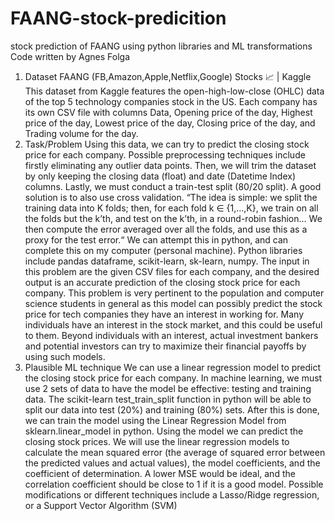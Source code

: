 # FAANG-stock-predicition
stock prediction of FAANG using python libraries and ML transformations
Code written by Agnes Folga 
1. Dataset
FAANG (FB,Amazon,Apple,Netflix,Google) Stocks 📈 | Kaggle
This dataset from Kaggle features the open-high-low-close (OHLC) data of the top 5
technology companies stock in the US. Each company has its own CSV file with
columns Data, Opening price of the day, Highest price of the day, Lowest price of the
day, Closing price of the day, and Trading volume for the day.
2. Task/Problem
Using this data, we can try to predict the closing stock price for each company. 
Possible preprocessing techniques include firstly eliminating any outlier data points.
Then, we will trim the dataset by only keeping the closing data (float) and date (Datetime
Index) columns. Lastly, we must conduct a train-test split (80/20 split). A good solution is
to also use cross validation. “The idea is simple: we split the training data into K folds;
then, for each fold k ∈ {1,...,K}, we train on all the folds but the k’th, and test on the k’th,
in a round-robin fashion… We then compute the error averaged over all the folds, and
use this as a proxy for the test error.“ 
We can attempt this in python, and can complete this on my computer (personal
machine). Python libraries include pandas dataframe, scikit-learn, sk-learn, numpy. The
input in this problem are the given CSV files for each company, and the desired output is
an accurate prediction of the closing stock price for each company.
This problem is very pertinent to the population and computer science students in
general as this model can possibly predict the stock price for tech companies they have
an interest in working for. Many individuals have an interest in the stock market, and this
could be useful to them. Beyond individuals with an interest, actual investment bankers
and potential investors can try to maximize their financial payoffs by using such models.
3. Plausible ML technique
We can use a linear regression model to predict the closing stock price for each
company. In machine learning, we must use 2 sets of data to have the model be
effective: testing and training data. The scikit-learn test_train_split function in python will
be able to split our data into test (20%) and training (80%) sets. After this is done, we
can train the model using the Linear Regression Model from sklearn.linear_model in
python. Using the model we can predict the closing stock prices.
We will use the linear regression models to calculate the mean squared error (the
average of squared error between the predicted values and actual values), the model
coefficients, and the coefficient of determination. A lower MSE would be ideal, and the
correlation coefficient should be close to 1 if it is a good model.
Possible modifications or different techniques include a Lasso/Ridge regression, or a
Support Vector Algorithm (SVM)
